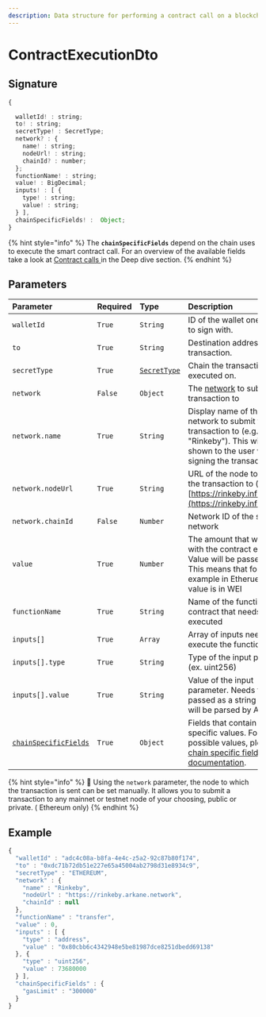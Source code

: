 ```yaml
---
description: Data structure for performing a contract call on a blockchain
---
```


# ContractExecutionDto

## Signature

```javascript
{

  walletId! : string;
  to! : string;
  secretType! : SecretType;
  network? : {
    name! : string;
    nodeUrl! : string;
    chainId? : number;
  };
  functionName! : string;
  value! : BigDecimal;
  inputs! : [ {
    type! : string;
    value! : string;
  } ],
  chainSpecificFields! :  Object;
}
```

{% hint style="info" %}
The **`chainSpecificFields`** depend on the chain uses to execute the smart contract call. For an overview of the available fields take a look at [Contract calls ](https://github.com/ArkaneNetwork/docs-capsule/tree/d5ed213ffa2231f744612602a66c12267889ebbf/deep-dive/contract-calls.md)in the Deep dive section.
{% endhint %}

## Parameters

| Parameter | Required | Type | Description |
| :--- | :--- | :--- | :--- |
| `walletId` | `True` | `String` | ID of the wallet one wants to sign with. |
| `to` | `True` | `String` | Destination address of the transaction. |
| `secretType` | `True` | [`SecretType`](secrettype.md) | Chain the transaction will be executed on. |
| `network` | `False` | `Object` | The [network](https://github.com/ArkaneNetwork/docs-capsule/tree/d5ed213ffa2231f744612602a66c12267889ebbf/deep-dive/environments.md) to submit the transaction to |
| `network.name` | `True` | `String` | Display name of the network to submit the transaction to \(e.g.: "Rinkeby"\). This will be shown to the user when signing the transaction |
| `network.nodeUrl` | `True` | `String` | URL of the node to submit the transaction to \(e.g.: "[https://rinkeby.infura.io"\](https://rinkeby.infura.io"\)\) |
| `network.chainId` | `False` | `Number` | Network ID of the selected network |
| `value` | `True` | `Number` | The amount that will be sent with the contract execution. Value will be passed as-is. This means that for example in Etheruem the value is in WEI |
| `functionName` | `True` | `String` | Name of the function on the contract that needs to be executed |
| `inputs[]` | `True` | `Array` | Array of inputs needed to execute the function |
| `inputs[].type` | `True` | `String` | Type of the input parameter \(ex. uint256\) |
| `inputs[].value` | `True` | `String` | Value of the input parameter. Needs to be passed as a string value, will be parsed by Arkane |
| [`chainSpecificFields`](https://github.com/ArkaneNetwork/docs-capsule/tree/d5ed213ffa2231f744612602a66c12267889ebbf/deep-dive/contract-calls.md) | `True` | `Object` | Fields that contain chain specific values. For possible values, please see [chain specific fields documentation](https://github.com/ArkaneNetwork/docs-capsule/tree/d5ed213ffa2231f744612602a66c12267889ebbf/deep-dive/contract-calls.md). |

{% hint style="info" %}
🧙 Using the `network` parameter, the node to which the transaction is sent can be set manually. It allows you to submit a transaction to any mainnet or testnet node of your choosing, public or private. \( Ethereum only\)
{% endhint %}

## Example

```javascript
{
  "walletId" : "adc4c08a-b8fa-4e4c-z5a2-92c87b80f174",
  "to" : "0xdc71b72db51e227e65a45004ab2798d31e8934c9",
  "secretType" : "ETHEREUM",
  "network" : {
    "name" : "Rinkeby",
    "nodeUrl" : "https://rinkeby.arkane.network",
    "chainId" : null
  },
  "functionName" : "transfer",
  "value" : 0,
  "inputs" : [ {
    "type" : "address",
    "value" : "0x80cbb6c4342948e5be81987dce8251dbedd69138"
  }, {
    "type" : "uint256",
    "value" : 73680000
  } ],
  "chainSpecificFields" : {
    "gasLimit" : "300000"
  }
}
```

